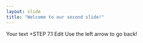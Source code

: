 ```yaml
---
layout: slide
title: "Welcome to our second slide!"
---
```

Your text +STEP 7.1 Edit
Use the left arrow to go back!
